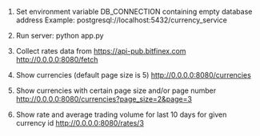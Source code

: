 1. Set environment variable DB_CONNECTION containing empty database address
Example: postgresql://localhost:5432/currency_service

2. Run server:
python app.py

3. Collect rates data from https://api-pub.bitfinex.com
http://0.0.0.0:8080/fetch

4. Show currencies (default page size is 5)
http://0.0.0.0:8080/currencies

5. Show currencies with certain page size and/or page number
http://0.0.0.0:8080/currencies?page_size=2&page=3

6. Show rate and average trading volume for last 10 days for given currency id
http://0.0.0.0:8080/rates/3
